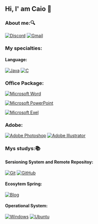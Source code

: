 ## Hi, I' am Caio 👋

### About me:🔍

[![Discord](https://img.shields.io/badge/Discord-4052ef?style=for-the-badge&logo=discord&logoColor=white)]()
[![Gmail](https://img.shields.io/badge/Gmail-d30000?style=for-the-badge&logo=gmail&logoColor=white)]()

### My specialties: 


#### Language:

[![Java](https://img.shields.io/badge/Java-05122A?style=for-the-badge&logo=java&logoColor=white)]()
[![C](https://img.shields.io/badge/C-05122A?style=for-the-badge&logo=c&logoColor=white)]()

### Office Package:
  [![Microsoft Word](https://img.shields.io/badge/Microsoft_Word-05122A?style=for-the-badge&logo=microsoft-excel&logoColor=blue%20blue)]()

  [![Microsoft PowerPoint](https://img.shields.io/badge/Microsoft_PowerPoint-05122A?style=for-the-badge&logo=microsoft-powerpoint&logoColor=darkorange)]()

  [![Microsoft Exel](https://img.shields.io/badge/Microsoft_Excel-05122A?style=for-the-badge&logo=microsoft-excel&logoColor=darkgreen)]()
  
### Adobe:
  [![Adobe Photoshop](https://img.shields.io/badge/Adobe%20Photoshop-05122A?style=for-the-badge&logo=Adobe%20Photoshop&logoColor=blue%20blue)]()
  [![Adobe Illustrator](https://img.shields.io/badge/Adobe%20Illustrator-05122A?style=for-the-badge&logo=Adobe%20Illustrator&logoColor=yellow%20yellow)]()


### Mys studys:📚
  #### Sersioning System and Remote Repositoy:
  [![Git](https://img.shields.io/badge/Git-05122A?style=for-the-badge&logo=Git&logoColor=orange%20orange)]()
  [![GitHub](https://img.shields.io/badge/GitHub-05122A?style=for-the-badge&logo=github&logoColor=white)]()
    
  #### Ecosytem Spring:
  [![Blog](https://img.shields.io/badge/Spring-05122A?style=for-the-badge&logo=Spring&logoColor=green%20green)]()

  #### Operational System:
  
  [![Windows](https://img.shields.io/badge/Windows-05122A?style=for-the-badge&logo=windows&logoColor=white)]() 
  [![Ubuntu](https://img.shields.io/badge/Ubuntu-05122A?style=for-the-badge&logo=ubuntu&logoColor=orange%20orange)]()
  


